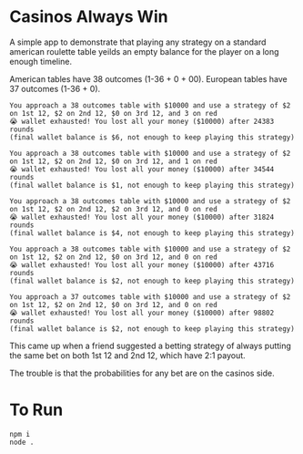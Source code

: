 # Casinos Always Win

A simple app to demonstrate that playing any strategy on a standard american roulette table yeilds an empty balance for the player on a long enough timeline.

American tables have 38 outcomes (1-36 + 0 + 00).
European tables have 37 outcomes (1-36 + 0).

```
You approach a 38 outcomes table with $10000 and use a strategy of $2 on 1st 12, $2 on 2nd 12, $0 on 3rd 12, and 3 on red
😭 wallet exhausted! You lost all your money ($10000) after 24383 rounds
(final wallet balance is $6, not enough to keep playing this strategy)

You approach a 38 outcomes table with $10000 and use a strategy of $2 on 1st 12, $2 on 2nd 12, $0 on 3rd 12, and 1 on red
😭 wallet exhausted! You lost all your money ($10000) after 34544 rounds
(final wallet balance is $1, not enough to keep playing this strategy)

You approach a 38 outcomes table with $10000 and use a strategy of $2 on 1st 12, $2 on 2nd 12, $2 on 3rd 12, and 0 on red
😭 wallet exhausted! You lost all your money ($10000) after 31824 rounds
(final wallet balance is $4, not enough to keep playing this strategy)

You approach a 38 outcomes table with $10000 and use a strategy of $2 on 1st 12, $2 on 2nd 12, $0 on 3rd 12, and 0 on red
😭 wallet exhausted! You lost all your money ($10000) after 43716 rounds
(final wallet balance is $2, not enough to keep playing this strategy)

You approach a 37 outcomes table with $10000 and use a strategy of $2 on 1st 12, $2 on 2nd 12, $0 on 3rd 12, and 0 on red
😭 wallet exhausted! You lost all your money ($10000) after 98802 rounds
(final wallet balance is $2, not enough to keep playing this strategy)
```

This came up when a friend suggested a betting strategy of always putting the same bet on both 1st 12 and 2nd 12, which have 2:1 payout. 

The trouble is that the probabilities for any bet are on the casinos side.

# To Run

```
npm i
node .
```